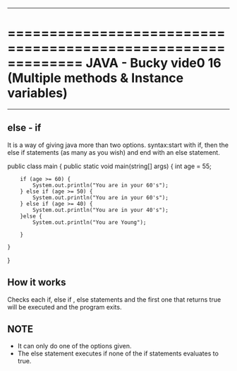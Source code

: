 *************************************************************
=============================================================
JAVA - Bucky vide0 16 (Multiple methods & Instance variables)
=============================================================
*************************************************************

else - if
---------
It is a way of giving java more than two options.
syntax:start with if, then the else if statements (as many as you wish) and end with an else statement.


public class main {
	public static void main(string[] args)
	{
		int age = 55;

		if (age >= 60) {
			System.out.println("You are in your 60's");
		} else if (age >= 50) {
			System.out.println("You are in your 60's");
		} else if (age >= 40) {
			System.out.println("You are in your 40's");
		}else {
			System.out.println("You are Young");

		}

	}
}


How it works
------------

Checks each if, else if , else statements and the first one that returns true will be executed and the program exits.

NOTE
----
- It can only do one of the options given.
- The else statement executes if none of the if statements evaluates to true. 